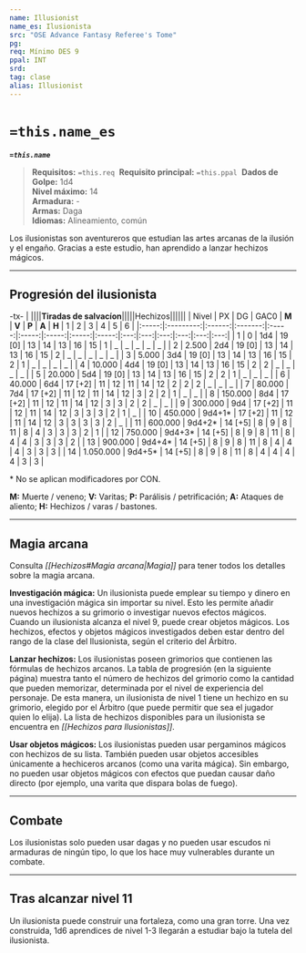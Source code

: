 ```yaml
---
name: Illusionist
name_es: Ilusionista
src: "OSE Advance Fantasy Referee's Tome"
pg: 
req: Mínimo DES 9
ppal: INT
srd: 
tag: clase
alias: Illusionist
---
```

# `=this.name_es` 

**_`=this.name`_**

> **Requisitos:** `=this.req` 
> **Requisito principal:** `=this.ppal` 
> **Dados de Golpe:** 1d4   
> **Nivel máximo:** 14   
> **Armadura:** -   
> **Armas:** Daga   
> **Idiomas:** Alineamiento, común

Los ilusionistas son aventureros que estudian las artes arcanas de la ilusión y el engaño. Gracias a este estudio, han aprendido a lanzar hechizos mágicos.

---
## Progresión del ilusionista

-tx-
| ||||**Tiradas de salvacíon**|||||Hechizos||||||
| Nivel |    PX     |   DG   |  GAC0   | **M** | **V** | **P** | **A** | **H** |  1  |  2  |  3  |  4  |  5  |  6  |
|:-----:|:---------:|:------:|:-------:|:-----:|:-----:|:-----:|:-----:|:-----:|:---:|:---:|:---:|:---:|:---:|:---:|
|   1   |     0     |  1d4   | 19 [0]  |  13   |  14   |  13   |  16   |  15   |  1  |  _  |  _  |  _  |  _  |  _  |
|   2   |   2.500   |  2d4   | 19 [0]  |  13   |  14   |  13   |  16   |  15   |  2  |  _  |  _  |  _  |  _  |  _  |
|   3   |   5.000   |  3d4   | 19 [0]  |  13   |  14   |  13   |  16   |  15   |  2  |  1  |  _  |  _  |  _  |  _  |
|   4   |  10.000   |  4d4   | 19 [0]  |  13   |  14   |  13   |  16   |  15   |  2  |  2  |  _  |  _  |  _  |  _  |
|   5   |  20.000   |  5d4   | 19 [0]  |  13   |  14   |  13   |  16   |  15   |  2  |  2  |  1  |  _  |  _  |  _  |
|   6   |  40.000   |  6d4   | 17 [+2] |  11   |  12   |  11   |  14   |  12   |  2  |  2  |  2  |  _  |  _  |  _  |
|   7   |  80.000   |  7d4   | 17 [+2] |  11   |  12   |  11   |  14   |  12   |  3  |  2  |  2  |  1  |  _  |  _  |
|   8   |  150.000  |  8d4   | 17 [+2] |  11   |  12   |  11   |  14   |  12   |  3  |  3  |  2  |  2  |  _  |  _  |
|   9   |  300.000  |  9d4   | 17 [+2] |  11   |  12   |  11   |  14   |  12   |  3  |  3  |  3  |  2  |  1  |  _  |
|  10   |  450.000  | 9d4+1* | 17 [+2] |  11   |  12   |  11   |  14   |  12   |  3  |  3  |  3  |  3  |  2  |  _  |
|  11   |  600.000  | 9d4+2* | 14 [+5] |   8   |   9   |   8   |  11   |   8   |  4  |  3  |  3  |  3  |  2  |  1  |
|  12   |  750.000  | 9d4+3* | 14 [+5] |   8   |   9   |   8   |  11   |   8   |  4  |  4  |  3  |  3  |  3  |  2  |
|  13   |  900.000  | 9d4+4* | 14 [+5] |   8   |   9   |   8   |  11   |   8   |  4  |  4  |  4  |  3  |  3  |  3  |
|  14   | 1.050.000 | 9d4+5* | 14 [+5] |   8   |   9   |   8   |  11   |   8   |  4  |  4  |  4  |  4  |  3  |  3  |

\* No se aplican modificadores por CON.

**M:** Muerte / veneno; **V:** Varitas; **P:** Parálisis / petrificación; **A:** Ataques de aliento; **H:** Hechizos / varas / bastones.

---
## Magia arcana

Consulta _[[Hechizos#Magia arcana|Magia]]_ para tener todos los detalles sobre la magia arcana.

**Investigación mágica:** Un ilusionista puede emplear su tiempo y dinero en una investigación mágica sin importar su nivel. Esto les permite añadir nuevos hechizos a su grimorio o investigar nuevos efectos mágicos. Cuando un ilusionista alcanza el nivel 9, puede crear objetos mágicos. Los hechizos, efectos y objetos mágicos investigados deben estar dentro del rango de la clase del Ilusionista, según el criterio del Árbitro.

**Lanzar hechizos:** Los ilusionistas poseen grimorios que contienen las fórmulas de hechizos arcanos. La tabla de progresión (en la siguiente página) muestra tanto el número de hechizos del grimorio como la cantidad que pueden memorizar, determinada por el nivel de experiencia del personaje. De esta manera, un ilusionista de nivel 1 tiene un hechizo en su grimorio, elegido por el Árbitro (que puede permitir que sea el jugador quien lo elija). La lista de hechizos disponibles para un ilusionista se encuentra en _[[Hechizos para Ilusionistas]]_.

**Usar objetos mágicos:** Los ilusionistas pueden usar pergaminos mágicos con hechizos de su lista. También pueden usar objetos accesibles únicamente a hechiceros arcanos (como una varita mágica). Sin embargo, no pueden usar objetos mágicos con efectos que puedan causar daño directo (por ejemplo, una varita que dispara bolas de fuego).

---
## Combate

Los ilusionistas solo pueden usar dagas y no pueden usar escudos ni armaduras de ningún tipo, lo que los hace muy vulnerables durante un combate.

---
## Tras alcanzar nivel 11

Un ilusionista puede construir una fortaleza, como una gran torre. Una vez construida, 1d6 aprendices de nivel 1-3 llegarán a estudiar bajo la tutela del ilusionista.